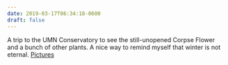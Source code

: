 ```yaml
---
date: 2019-03-17T06:34:18-0600
draft: false
---
```


A trip to the UMN Conservatory to see the still-unopened Corpse Flower and a bunch of other plants. A nice way to remind myself that winter is not eternal. [Pictures](https://flickr.com/photos/87955353@N00/sets/72157704094688692)

